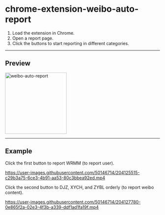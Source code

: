 # chrome-extension-weibo-auto-report

1. Load the extension in Chrome.
2. Open a report page.
3. Click the buttons to start reporting in different categories.

---

## Preview

<img src="https://user-images.githubusercontent.com/50146714/204307053-ba00b774-2b21-4f9d-b0df-0fae6230d663.png" alt="weibo-auto-report" width="200"/>

---

## Example

Click the first button to report WRMM (to report user).

https://user-images.githubusercontent.com/50146714/204125515-c29b3a75-6ce3-4b91-aa53-80c3bbea92ed.mp4

Click the second button to DJZ, XYCH, and ZYBL orderly (to report weibo content).

https://user-images.githubusercontent.com/50146714/204127780-0e865f2a-02e3-4f3b-a339-ddf1ad1fa19f.mp4
